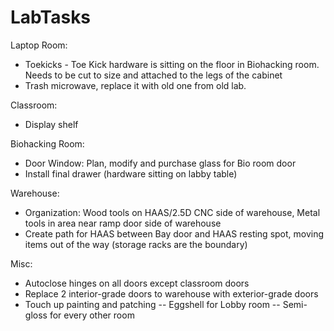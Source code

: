 # LabTasks
Laptop Room:
  - Toekicks - Toe Kick hardware is sitting on the floor in Biohacking room. Needs to be cut to size and attached to the legs of the cabinet
  - Trash microwave, replace it with old one from old lab.

Classroom:
  - Display shelf

Biohacking Room:
  - Door Window: Plan, modify and purchase glass for Bio room door
  - Install final drawer (hardware sitting on labby table)

Warehouse:
  - Organization: Wood tools on HAAS/2.5D CNC side of warehouse, Metal tools in area near ramp door side of warehouse
  - Create path for HAAS between Bay door and HAAS resting spot, moving items out of the way (storage racks are the boundary) 

Misc:
  - Autoclose hinges on all doors except classroom doors
  - Replace 2 interior-grade doors to warehouse with exterior-grade doors
  - Touch up painting and patching
      -- Eggshell for Lobby room
      -- Semi-gloss for every other room
